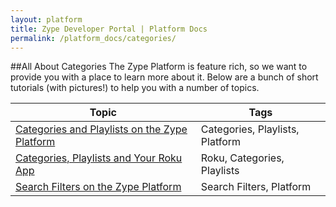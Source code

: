 ```yaml
---
layout: platform
title: Zype Developer Portal | Platform Docs
permalink: /platform_docs/categories/
---
```

##All About Categories
The Zype Platform is feature rich, so we want to provide you with a place to learn more about it.
Below are a bunch of short tutorials (with pictures!) to help you with a number of topics.

Topic | Tags
----- | ------------
<a href="http://dev.zype.com/posts/2014/12/04/defining-categories-and-playlists/">Categories and Playlists on the Zype Platform</a> | Categories, Playlists, Platform
<a href="http://dev.zype.com/posts/2014/12/03/categories-playlists-zobjects-roku/">Categories, Playlists and Your Roku App</a> | Roku, Categories, Playlists
<a href="http://dev.zype.com/posts/2014/12/10/filtering-videos-and-playlists/">Search Filters on the Zype Platform</a> | Search Filters, Platform
